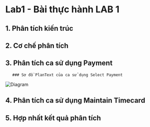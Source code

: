# Lab1 - Bài thực hành LAB 1

## 1. Phân tích kiến trúc

## 2. Cơ chế phân tích

## 3. Phân tích ca sử dụng Payment
       ### Sơ đồ PlanText của ca sử dụng Select Payment
  ![Diagram](https://www.planttext.com/api/plantuml/png/Z991Ri9034NtSmfVe1TWWIY41GjKHCG1JCQ0nMHc61kad8q5H-eLEacLI4KenKlhl_zjsT_tnqmKarvhPyooZYuqHF0nXGqsDNajATsueWbiwN8bqRuFQz9Ji52IeqevUFCNQ2rwkmaKBD5XCy1ViKLaDF3N-Ganw7ABgpFiee5SOwcBu0-Swa5FJWZMoEvVib-s5RC_mgUrYKGwRcpcJGetjZJekyI2Kxj8GJ48wzlPS_Jd36aUuVtW3bhvGp3axOkJ5AYuHyd4BbfKUZgdCRFCvL_u0G00__y30000)
## 4. Phân tích ca sử dụng Maintain Timecard

## 5. Hợp nhất kết quả phân tích
